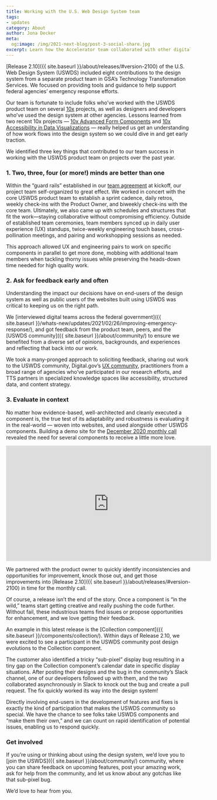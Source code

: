```yaml
---
title: Working with the U.S. Web Design System team
tags:
- updates
category: About
author: Jona Decker
meta:
  og:image: /img/2021-next-blog/post-3-social-share.jpg
excerpt: Learn how the Accelerator team collaborated with other digital teams and end-users across the federal government to bring new and updated components to the USWDS community in Release 2.10.
---
```


[Release 2.10]({{ site.baseurl }}/about/releases/#version-2100) of the U.S. Web Design System (USWDS) included eight contributions to the design system from a separate product team in GSA’s Technology Transformation Services. We focused on providing tools and guidance to help support federal agencies’ emergency response efforts.

Our team is fortunate to include folks who’ve worked with the USWDS product team on several [10x](https://10x.gsa.gov/) projects, as well as designers and developers who’ve used the design system at other agencies. Lessons learned from two recent 10x projects — [10x Advanced Form Components](https://trello.com/c/r9uQ20rP/75-uswds-advanced-form-controls-formerly-digital-forms-experience-pack) and [10x Accessibility in Data Visualizations](https://trello.com/c/OOOres7a/63-improving-accessibility-in-data-visualizations-formerly-uswds-visualization-tool) — really helped us get an understanding of how work flows into the design system so we could dive in and get early traction.

We identified three key things that contributed to our team success in working with the USWDS product team on projects over the past year.

### 1. Two, three, four (or more!) minds are better than one

Within the “guard rails” established in our [team agreement](https://tech.gsa.gov/guides/agile_team_working_agreement/) at kickoff, our project team self-organized to great effect. We worked in concert with the core USWDS product team to establish a sprint cadence, daily retros, weekly check-ins with the Product Owner, and biweekly check-ins with the core team. Ultimately, we also came up with schedules and structures that fit the work—staying collaborative without compromising efficiency. Outside of established team ceremonies, team members synced up in daily user experience (UX) standups, twice-weekly engineering touch bases, cross-pollination meetings, and pairing and workshopping sessions as needed.

This approach allowed UX and engineering pairs to work on specific components in parallel to get more done, mobbing with additional team members when tackling thorny issues while preserving the heads-down time needed for high quality work.

### 2. Ask for feedback early and often

Understanding the impact our decisions have on end-users of the design system as well as public users of the websites built using USWDS was critical to keeping us on the right path.

We [interviewed digital teams across the federal government]({{ site.baseurl }}/whats-new/updates/2021/02/26/improving-emergency-response/), and got feedback from the product team, peers, and the [USWDS community]({{ site.baseurl }}/about/community/) to ensure we benefited from a diverse set of opinions, backgrounds, and experiences and reflecting that back into our work.

We took a many-pronged approach to soliciting feedback, sharing out work to the USWDS community, Digital.gov’s [UX community](https://digital.gov/communities/user-experience/), practitioners from a broad range of agencies who’ve participated in our research efforts, and TTS partners in specialized knowledge spaces like accessibility, structured data, and content strategy.

### 3. Evaluate in context

No matter how evidence-based, well-architected and cleanly executed a component is, the true test of its adaptability and robustness is evaluating it in the real-world — woven into websites, and used alongside other USWDS components. Building a demo site for the [December 2020 monthly call](https://www.youtube.com/watch?v=OhtiTfKAIRw&feature=emb_logo) revealed the need for several components to receive a little more love.

<iframe class="width-full maxw-full" width="560" height="315" src="https://www.youtube.com/embed/OhtiTfKAIRw" frameborder="0" allow="accelerometer; autoplay; clipboard-write; encrypted-media; gyroscope; picture-in-picture" allowfullscreen></iframe>

We partnered with the product owner to quickly identify inconsistencies and opportunities for improvement, knock those out, and get those improvements into [Release 2.10]({{ site.baseurl }}/about/releases/#version-2100) in time for the monthly call.

Of course, a release isn’t the end of the story. Once a component is “in the wild,” teams start getting creative and really pushing the code further. Without fail, these industrious teams find issues or propose opportunities for enhancement, and we love getting their feedback.

An example in this latest release is the [Collection component]({{ site.baseurl }}/components/collection/). Within days of Release 2.10, we were excited to see a participant in the USWDS community post design evolutions to the Collection component.

The customer also identified a tricky “sub-pixel” display bug resulting in a tiny gap on the Collection component’s calendar date in specific display situations. After posting their designs and the bug in the community’s Slack channel, one of our developers followed up with them, and the two collaborated asynchronously in Slack to knock out the bug and create a pull request. The fix quickly worked its way into the design system!  

Directly involving end-users in the development of features and fixes is exactly the kind of participation that makes the USWDS community so special. We have the chance to see folks take USWDS components and “make them their own,” and we can count on rapid identification of potential issues, enabling us to respond quickly.

### Get involved

If you’re using or thinking about using the design system, we’d love you to [join the USWDS]({{ site.baseurl }}/about/community/) community, where you can share feedback on upcoming features, post your amazing work, ask for help from the community, and let us know about any gotchas like that sub-pixel bug.

We’d love to hear from you.